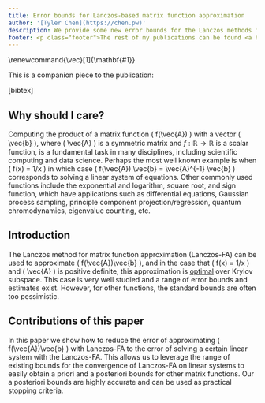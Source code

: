 ```yaml
---
title: Error bounds for Lanczos-based matrix function approximation
author: '[Tyler Chen](https://chen.pw)'
description: We provide some new error bounds for the Lanczos methods for computing matrix functinos.
footer: <p class="footer">The rest of my publications can be found <a href="./../">here</a>.</p>
---
```

\renewcommand{\vec}[1]{\mathbf{#1}}

This is a companion piece to the publication:

[bibtex]


## Why should I care?


Computing the product of a matrix function \( f(\vec{A}) \) with a vector \( \vec{b} \), where \( \vec{A} \) is a symmetric matrix and $f : \mathbb{R} \to \mathbb{R}$ is a scalar function, is a fundamental task in many disciplines, including scientific computing and data science.
Perhaps the most well known example is when \( f(x) = 1/x \) in which case \( f(\vec{A}) \vec{b}  = \vec{A}^{-1} \vec{b} \) corresponds to solving a linear system of equations.
Other commonly used functions include the exponential and logarithm, square root, and sign function, which have applications such as differential equations, Gaussian process sampling, principle component projection/regression, quantum chromodynamics, eigenvalue counting, etc.

## Introduction

The Lanczos method for matrix function approximation (Lanczos-FA) can be used to approximate \( f(\vec{A})\vec{b} \), and in the case that \( f(x) = 1/x \) and \( \vec{A} \) is positive definite, this approximation is [optimal](../cg/cg_lanczos.html) over Krylov subspace.
This case is very well studied and a range of error bounds and estimates exist.
However, for other functions, the standard bounds are often too pessimistic. 


## Contributions of this paper

In this paper we show how to reduce the error of approximating \( f(\vec{A})\vec{b} \) with Lanczos-FA to the error of solving a certain linear system with the Lanczos-FA.
This allows us to leverage the range of existing bounds for the convergence of Lanczos-FA on linear systems to easily obtain a priori and a posteriori bounds for other matrix functions. 
Our a posteriori bounds are highly accurate and can be used as practical stopping criteria. 


